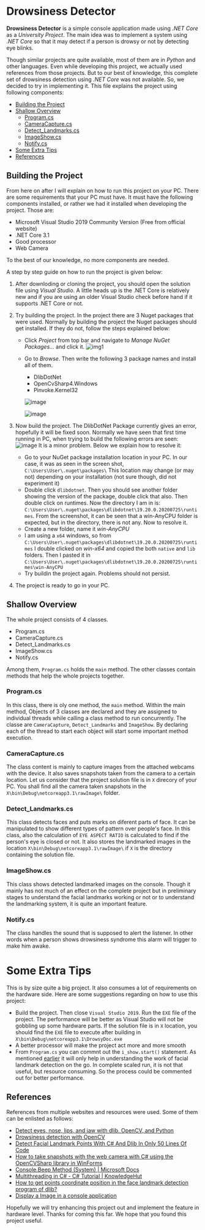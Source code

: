 # Drowsiness Detector

**Drowsiness Detector** is a simple console application made using *.NET Core* as a *University Project*. The main idea was to implement a system using *.NET Core* so that it may detect if a person is drowsy or not by detecting eye blinks.

Though similar projects are quite available, most of them are in *Python* and other languages. Even while developing this project, we actually used references from those projects. But to our best of knowledge, this complete set of drowsiness detection using *.NET Core* was not available. So, we decided to try in implementing it. This file explains the project using following components:
* [Building the Project](#building-the-project)
* [Shallow Overview](#shallow-overview)
    * [Program.cs](#program.cs)
    * [CameraCapture.cs](#cameracapture.cs)
    * [Detect_Landmarks.cs](#detect_landmark.cs)
    * [ImageShow.cs](#imageshow.cs)
    * [Notify.cs](#notify.cs)
* [Some Extra Tips](#some-extra-tips)
* [References](#references)

## Building the Project

From here on after I will explain on how to run this project on your PC. There are some requirements that your PC must have. It must have the following components installed, or rather we had it installed when developing the project. Those are:

* Microsoft Visual Studio 2019 Community Version (Free from official website)
* .NET Core 3.1
* Good processor
* Web Camera

To the best of our knowledge, no more components are needed.

A step by step guide on how to run the project is given below:
1. After downloding or cloning the project, you should open the solution file using *Visual Studio*. A little heads up is the .NET Core is relatively new and if you are using an older Visual Studio check before hand if it supports .NET Core or not.
2. Try building the project. In the project there are 3 Nuget packages that were used. Normally by building the project the Nuget packages should get installed. If they do not, follow the steps explained below:
    * Click *Project* from top bar and navigate to *Manage NuGet Packages...* and click it.
    ![img1](https://user-images.githubusercontent.com/43475529/94289308-58da0e80-ff7a-11ea-8acb-98bb8e2bf9ba.png)
    * Go to *Browse*. Then write the following 3 package names and install all of them.
        * DlibDotNet 
        * OpenCvSharp4.Windows
        * Pinvoke.Kernel32
        
        ![image](https://user-images.githubusercontent.com/43475529/94290449-04379300-ff7c-11ea-95b6-dec1b953d821.png)
        
        ![image](https://user-images.githubusercontent.com/43475529/94290594-3cd76c80-ff7c-11ea-98d5-980aca837886.png)
        
3. Now build the project. The DlibDotNet Package currently gives an error, hopefully it will be fixed soon. Normally we have seen that first time running in PC, when trying to build the following errors are seen:
![image](https://user-images.githubusercontent.com/43475529/94290998-cedf7500-ff7c-11ea-9998-65488c1b2e32.png)
It is a minor problem. Below we explain how to resolve it:
    * Go to your NuGet package installation location in your PC. In our case, it was as seen in the screen shot, `C:\Users\User\.nuget\packages\`
    This location may change (or may not) depending on your installation (not sure though, did not experiment it)
    * Double click `dlibdotnet`. Then you should see another folder showing the version of the package, double click that also. Then double click on runtimes. Now the directory I am in is: ```C:\Users\User\.nuget\packages\dlibdotnet\19.20.0.20200725\runtimes```. From the screenshot, it can be seen that a win-AnyCPU folder is expected, but in the directory, there is not any. Now to resolve it.
    * Create a new folder, name it *win-AnyCPU*
    * I am using a `x64` windows, so from ```C:\Users\User\.nuget\packages\dlibdotnet\19.20.0.20200725\runtimes``` I double clicked on *win-x64* and copied the both `native` and `lib` folders. Then I pasted it in ```C:\Users\User\.nuget\packages\dlibdotnet\19.20.0.20200725\runtimes\win-AnyCPU```
    * Try buildin the project again. Problems should not persist.
4. The project is ready to go in your PC.

## Shallow Overview
The whole project consists of 4 classes.
* Program.cs
* CameraCapture.cs
* Detect_Landmarks.cs
* ImageShow.cs
* Notify.cs

Among them, `Program.cs` holds the `main` method. The other classes contain methods that help the whole projects together.

### Program.cs
In this class, there is oly one method, the `main` method. Within the main method, Objects of 3 classes are declared and they are assigned to individual threads while calling a class method to run concurrently. The classe are `CameraCapture`, `Detect_Landmarks` and `ImageShow`. By declaring each of the thread to start each object will start some important method execution.

### CameraCapture.cs
The class content is mainly to capture images from the attached webcams with the device. It also saves snapshots taken from the camera to a certain location. Let us consider that the project solution file is in `X` direcory of your PC. You shall find all the camera taken snapshots in the `X\bin\Debug\netcoreapp3.1\rawImage\` folder.

### Detect_Landmarks.cs
This class detects faces and puts marks on diferent parts of face. It can be manipulated to show different types of pattern over people's face. In this class, also the calculation of `EYE ASPECT RATIO` is calculated to find if the person's eye is closed or not. It also stores the landmarked images in the location `X\bin\Debug\netcoreapp3.1\rawImage\` if `X` is the directory containing the solution file.

### ImageShow.cs
This class shows detected landmarked images on the console. Though it mainly has not much of an effect on the complete project but in preliminary stages to understand the facial landmarks working or not or to understand the landmarking system, it is quite an important feature.

### Notify.cs
The class handles the sound that is supposed to alert the listener. In other words when a person shows drowsiness syndrome this alarm will trigger to make him awake.

# Some Extra Tips
This is by size quite a big project. It also consumes a lot of requirements on the hardware side. Here are some suggestions regarding on how to use this project:
*  Build the project. Then close `Visual Studio 2019`. Run the `EXE` file of the project. The performance will be better as Visual Studio will not be gobbling up some hardware parts. If the solution file is in `X` location, you should find the `EXE` file to execute after building in `X\bin\Debug\netcoreapp3.1\DrowsyDoc.exe`
* A better processor will make the project act more and more smooth
* From `Program.cs` you can commnt out the `i_show.start()` statement. As mentioned [earlier](#imageshow.cs) it will only help in understanding the work of facial landmark detection on the go. In complete scaled run, it is not that useful, but resource consuming. So the process could be commented out for better performance.

## References
References from multiple websites and resources were used. Some of them can be enlisted as follows:
* [Detect eyes, nose, lips, and jaw with dlib, OpenCV, and Python](https://www.pyimagesearch.com/2017/04/10/detect-eyes-nose-lips-jaw-dlib-opencv-python/)
* [Drowsiness detection with OpenCV](https://www.pyimagesearch.com/2017/05/08/drowsiness-detection-opencv/)
* [Detect Facial Landmark Points With C# And Dlib In Only 50 Lines Of Code](https://medium.com/machinelearningadvantage/detect-facial-landmark-points-with-c-and-dlib-in-only-50-lines-of-code-71ab59f8873f)
* [How to take snapshots with the web camera with C# using the OpenCVSharp library in WinForms](https://ourcodeworld.com/articles/read/761/how-to-take-snapshots-with-the-web-camera-with-c-sharp-using-the-opencvsharp-library-in-winforms)
* [Console.Beep Method (System) | Microsoft Docs](https://docs.microsoft.com/en-us/dotnet/api/system.console.beep?view=netcore-3.1)
* [Multithreading in C# - C# Tutorial | KnowledgeHut](https://www.knowledgehut.com/tutorials/csharp/csharp-multithreading)
* [How to get points coordinate position in the face landmark detection program of dlib?](https://stackoverflow.com/questions/39793680/how-to-get-points-coordinate-position-in-the-face-landmark-detection-program-of)
* [Display a Image in a console application](https://stackoverflow.com/questions/33538527/display-a-image-in-a-console-application)

Hopefully we will try enhancing this project out and implement the feature in hardware level. Thanks for coming this far.
We hope that you found this project useful.
